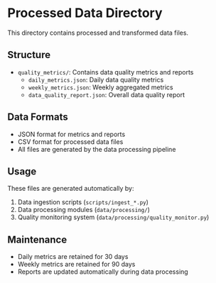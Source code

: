 # Processed Data Directory

This directory contains processed and transformed data files.

## Structure
- `quality_metrics/`: Contains data quality metrics and reports
  - `daily_metrics.json`: Daily data quality metrics
  - `weekly_metrics.json`: Weekly aggregated metrics
  - `data_quality_report.json`: Overall data quality report

## Data Formats
- JSON format for metrics and reports
- CSV format for processed data files
- All files are generated by the data processing pipeline

## Usage
These files are generated automatically by:
1. Data ingestion scripts (`scripts/ingest_*.py`)
2. Data processing modules (`data/processing/`)
3. Quality monitoring system (`data/processing/quality_monitor.py`)

## Maintenance
- Daily metrics are retained for 30 days
- Weekly metrics are retained for 90 days
- Reports are updated automatically during data processing 